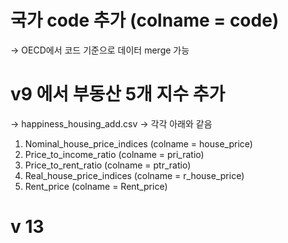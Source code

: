 # 국가 code 추가 (colname = code)
-> OECD에서 코드 기준으로 데이터 merge 가능



# v9 에서 부동산 5개 지수 추가 
-> happiness_housing_add.csv
-> 각각 아래와 같음

  1. Nominal_house_price_indices  (colname = house_price)
  2. Price_to_income_ratio        (colname = pri_ratio)
  3. Price_to_rent_ratio          (colname = ptr_ratio)
  4. Real_house_price_indices     (colname = r_house_price)
  5. Rent_price                   (colname = Rent_price)

# v 13 